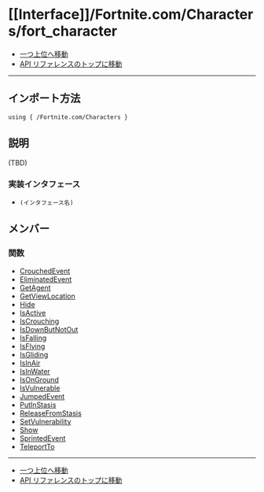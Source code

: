 # [[Interface]]/Fortnite.com/Characters/fort_character

- [一つ上位へ移動](../main.md)
- [API リファレンスのトップに移動](../../../main.md)

---

## インポート方法

```verse
using { /Fortnite.com/Characters }
```

## 説明

(TBD)

### 実装インタフェース

- `(インタフェース名)`

## メンバー

### 関数

- [CrouchedEvent](./F_CrouchedEvent/main.md)
- [EliminatedEvent](./F_EliminatedEvent/main.md)
- [GetAgent](./F_GetAgent/main.md)
- [GetViewLocation](./F_GetViewLocation/main.md)
- [Hide](./F_Hide/main.md)
- [IsActive](./F_IsActive/main.md)
- [IsCrouching](./F_IsCrouching/main.md)
- [IsDownButNotOut](./F_IsDownButNotOut/main.md)
- [IsFalling](./F_IsFalling/main.md)
- [IsFlying](./F_IsFlying/main.md)
- [IsGliding](./F_IsGliding/main.md)
- [IsInAir](./F_IsInAir/main.md)
- [IsInWater](./F_IsInWater/main.md)
- [IsOnGround](./F_IsOnGround/main.md)
- [IsVulnerable](./F_IsVulnerable/main.md)
- [JumpedEvent](./F_JumpedEvent/main.md)
- [PutInStasis](./F_PutInStasis/main.md)
- [ReleaseFromStasis](./F_ReleaseFromStasis/main.md)
- [SetVulnerability](./F_SetVulnerability/main.md)
- [Show](./F_Show/main.md)
- [SprintedEvent](./F_SprintedEvent/main.md)
- [TeleportTo](./F_TeleportTo/main.md)

---

- [一つ上位へ移動](../main.md)
- [API リファレンスのトップに移動](../../../main.md)
